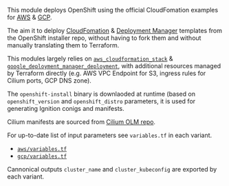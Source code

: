 This module deploys OpenShift using the official CloudFomation examples for [AWS][ocp_docs_aws] & [GCP][ocp_docs_gcp].

The aim it to delploy [CloudFomation][installer_repo_aws] & [Deployment Manager][installer_repo_gcp] templates from the OpenShift installer repo, without having to fork them and without manually translating them to Terraform.

This modules largely relies on [`aws_cloudformation_stack`](https://registry.terraform.io/providers/hashicorp/aws/latest/docs/resources/cloudformation_stack) & [`google_deployment_manager_deployment`](https://registry.terraform.io/providers/hashicorp/google/latest/docs/resources/deployment_manager_deployment),
with additional resources managed by Terraform directly (e.g. AWS VPC Endpoint for S3, ingress rules for Cilium ports, GCP DNS zone).

The `openshift-install` binary is downlaoded at runtime (based on `openshift_version` and `openshift_distro` parameters, it is used for generating Ignition conigs and manifests.

Cilium manifests are sourced from [Cilium OLM repo](https://github.com/cilium/cilium-olm/).

For up-to-date list of input parameters see `variables.tf` in each variant.

- [`aws/variables.tf`](aws/variables.tf)
- [`gcp/variables.tf`](gcp/variables.tf)

Cannonical outputs `cluster_name` and `cluster_kubeconfig` are exported by each variant.

[installer_repo_aws]: https://github.com/openshift/installer/tree/7e02fe75a583242e4cbb8c60472b105acf7a8266/upi/aws/cloudformation
[ocp_docs_aws]: https://docs.openshift.com/container-platform/4.7/installing/installing_aws/installing-aws-user-infra.html

[installer_repo_gcp]: https://github.com/openshift/installer/tree/dd560e2b2bea5f8192cc87ab1fe4acc899701261/upi/gcp
[ocp_docs_gcp]: https://docs.openshift.com/container-platform/4.6/installing/installing_gcp/installing-gcp-user-infra.html
